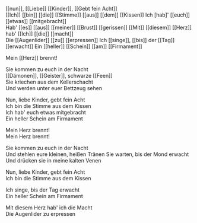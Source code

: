 
[[nun]], [[Liebe]] [[Kinder]], [[Gebt fein Acht]]  
[[Ich]] [[bin]] [[die]] [[Stimme]] [[aus]] [[dem]] [[Kissen]]
Ich [hab]' [[euch]] [[etwas]] [[mitgebracht]]  
Hab' [[es]] [[aus]] [[meiner]] [[Brust]] [[gerissen]]
[[Mit]] [[diesem]] [[Herz]] hab' [[Ich]] [[die]] [[macht]]  
Die [[Augenlider]] [[zu]] [[erpressen]]
Ich [[singe]], [[bis]] der [[Tag]] [[erwacht]]
Ein [[heller]] [[Schein]] [[am]] [[Firmament]]  
  
Mein [[Herz]] brennt!

Sie kommen zu euch in der Nacht  
[[Dämonen]], [[Geister]], schwarze [[Feen]]  
Sie kriechen aus dem Kellerschacht  
Und werden unter euer Bettzeug sehen

Nun, liebe Kinder, gebt fein Acht  
Ich bin die Stimme aus dem Kissen  
Ich hab' euch etwas mitgebracht  
Ein heller Schein am Firmament

Mein Herz brennt!  
Mein Herz brennt!
  
Sie kommen zu euch in der Nacht  
Und stehlen eure kleinen, heißen Tränen
Sie warten, bis der Mond erwacht  
Und drücken sie in meine kalten Venen

Nun, liebe Kinder, gebt fein Acht  
Ich bin die Stimme aus dem Kissen

Ich singe, bis der Tag erwacht  
Ein heller Schein am Firmament
  
Mit diesem Herz hab' ich die Macht  
Die Augenlider zu erpressen

